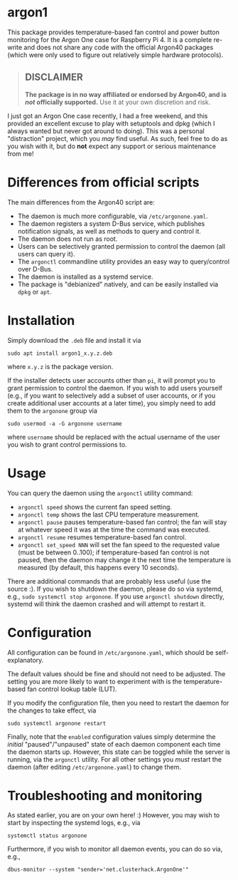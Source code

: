 # argon1

This package provides temperature-based fan control and power button monitoring for the Argon One case for Raspberry Pi 4.  It is a complete re-write and does not share any code with the official Argon40 packages (which were only used to figure out relatively simple hardware protocols).  


> ## DISCLAIMER
> 
> **The package is in no way affiliated or endorsed by Argon40, and is _not_ officially supported.**
> Use it at your own discretion and risk.

I just got an Argon One case recently, I had a free weekend, and this provided an excellent excuse to play with setuptools and dpkg (which I always wanted but never got around to doing).  This was a personal "distraction" project, which you _may_ find useful.  As such, feel free to do as you wish with it, but do **not** expect any support or serious maintenance from me!

# Differences from official scripts

The main differences from the Argon40 script are:

* The daemon is much more configurable, via `/etc/argonone.yaml`.
* The daemon registers a system D-Bus service, which publishes notification signals, as well as methods to query and control it.
* The daemon does not run as root.
* Users can be selectively granted permission to control the daemon (all users can query it).
* The `argonctl` commandline utility provides an easy way to query/control over D-Bus.
* The daemon is installed as a systemd service.
* The package is "debianized" natively, and can be easily installed via `dpkg` or `apt`.

# Installation

Simply download the `.deb` file and install it via

```shell
sudo apt install argon1_x.y.z.deb
```

where `x.y.z` is the package version.

If the installer detects user accounts other than `pi`, it will prompt you to grant permission to control the daemon.  If you wish to add users yourself (e.g., if you want to selectively add a subset of user accounts, or if you create additional user accounts at a later time), you simply need to add them to the `argonone` group via

```shell
sudo usermod -a -G argonone username
```

where `username` should be replaced with the actual username of the user you wish to grant control permissions to.

# Usage

You can query the daemon using the `argonctl` utility command:

* `argonctl speed` shows the current fan speed setting.
* `argonctl temp` shows the last CPU temperature measurement.
* `argonctl pause` pauses temperature-based fan control; the fan will stay at whatever speed it was at the time the command was executed.
* `argonctl resume` resumes temperature-based fan control.
* `argonctl set_speed NNN` will set the fan speed to the requested value (must be between 0..100); if temperature-based fan control is not paused, then the daemon may change it the next time the temperature is measured (by default, this happens every 10 seconds).

There are additional commands that are probably less useful (use the source :).  If you wish to shutdown the daemon, please do so via systemd, e.g., `sudo systemctl stop argonone`.  If you use `argonctl shutdown` directly, systemd will think the daemon crashed and will attempt to restart it.

# Configuration

All configuration can be found in `/etc/argonone.yaml`, which should be self-explanatory.  

The default values should be fine and should not need to be adjusted.  The setting you are more likely to want to experiment with is the temperature-based fan control lookup table (LUT).  

If you modify the configuration file, then you need to restart the daemon for the changes to take effect, via 

```shell
sudo systemctl argonone restart
```

Finally, note that the `enabled` configuration values simply determine the _initial_ "paused"/"unpaused" state of each daemon component each time the daemon starts up.  However, this state can be toggled while the server is running, via the `argonctl` utility. For all other settings you _must_ restart the daemon (after editing `/etc/argonone.yaml`) to change them.

# Troubleshooting and monitoring

As stated earlier, you are on your own here! :)  However, you may wish to start by inspecting the systemd logs, e.g., via

```shell
systemctl status argonone
```

Furthermore, if you wish to monitor all daemon events, you can do so via, e.g.,

```shell
dbus-monitor --system "sender='net.clusterhack.ArgonOne'"
```

